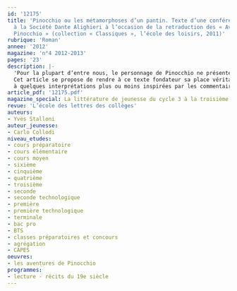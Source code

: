 ```yaml
---
id: '12175'
title: 'Pinocchio ou les métamorphoses d’un pantin. Texte d’une conférence donnée
  à la Société Dante Alighieri à l’occasion de la retraduction des « Aventures de
  Pinocchio » (collection « Classiques », l’école des loisirs, 2011)'
rubrique: 'Roman'
annee: '2012'
magazine: 'n°4 2012-2013'
pages: '23'
description: |-
  'Pour la plupart d’entre nous, le personnage de Pinocchio ne présente ni épaisseur ni mystère, sa finalité étant de distraire la jeunesse, au même titre que le Petit Chaperon rouge, Alice, Peter Pan ou la Petite Sirène. Notre connaissance s’arrête aux aspects les plus convenus : le Grillon qui parle, le Renard et le Chat, la Fée bleue et, surtout, le nez qui s’allonge au gré des mensonges. Cette apparente familiarité avec le « burattino » (le « pantin »), est, en fait, trompeuse.
  Cet article se propose de rendre à ce texte fondateur sa place véritable dans l’histoire de la littérature italienne et même dans l’histoire (tout court) du pays. Pour ce faire, il s’intéresse successivement à son auteur, à l’époque et aux circonstances de sa parution, puis à ce qui constitue sa matière, et, enfin,
  à quelques interprétations plus ou moins inspirées par les commentaires produits depuis sa parution.'
article_pdf: '12175.pdf'
magazine_special: La littérature de jeunesse du cycle 3 à la troisième
revue: 'L’école des lettres des collèges'
auteurs:
- Yves Stalloni
auteur_jeunesse:
- Carlo Collodi
niveau_etudes:
- cours préparatoire
- cours élémentaire
- cours moyen
- sixième
- cinquième
- quatrième
- troisième
- seconde
- seconde technologique
- première
- première technologique
- terminale
- bac pro
- BTS
- classes préparatoires et concours
- agrégation
- CAPES
oeuvres:
- les aventures de Pinocchio
programmes:
- lecture - récits du 19e siècle
---
```


